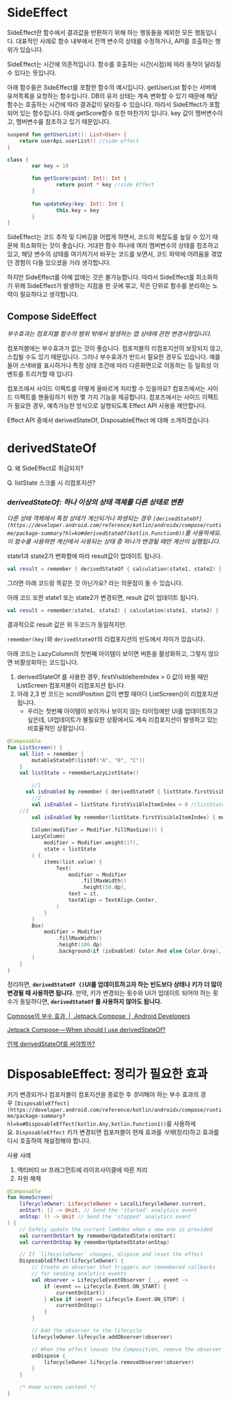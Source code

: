 # SideEffect

SideEffect란 함수에서 결과값을 반환하기 위해 하는 행동들을 제외한 모든 행동입니다. 대표적인 사례로 함수 내부에서 전역 변수의 상태를 수정하거나, API를 호출하는 행위가 있습니다.

SideEffect는 시간에 의존적입니다. 함수를 호출하는 시간(시점)에 따라 동작이 달라질 수 있다는 뜻입니다.

아래 함수들은 SideEffect를 포함한 함수의 예시입니다. getUserList 함수는 서버에 유저목록을 요청하는 함수입니다. DB의 유저 상태는 계속 변화할 수 있기 때문에 해당 함수는 호출하는 시간에 따라 결과값이 달라질 수 있습니다. 따라서 SideEffect가 포함되어 있는 함수입니다. 아래 getScore함수 또한 마찬가지 입니다. key 값이 멤버변수이고, 멤버변수를 참조하고 있기 때문입니다.

```kotlin
suspend fun getUserList(): List<User> {
	return userApi.userList() //side effect
}

class {
		var key = 10

		fun getScore(point: Int): Int {
				return point * key //side Effect
		}
		
		fun updateKey(key: Int): Int {
				this.key = key
		}
}
```

 SideEffect는 코드 추적 및 디버깅을 어렵게 하면서, 코드의 복잡도를 높일 수 있기 때문에 최소화하는 것이 좋습니다. 거대한 함수 하나에 여러 멤버변수의 상태를 참조하고 있고, 해당 변수의 상태를 여기저기서 바꾸는 코드를 보면서, 코드 파악에 어려움을 겪었던 경험이 다들 있으셨을 거라 생각합니다. 

하지만 SideEffect를 아예 없애는 것은 불가능합니다. 따라서 SideEffect를 최소화하기 위해 SideEffect가 발생하는 지점을 한 곳에 묶고, 작은 단위로 함수를 분리하는 노력이 필요하다고 생각합니다.

## Compose SideEffect

*부수효과는 컴포저블 함수의 범위 밖에서 발생하는 앱 상태에 관한 변경사항입니다.*

컴포저블에는 부수효과가 없는 것이 좋습니다. 컴포저블의 리컴포지션의 보장되지 않고, 스킵될 수도 있기 때문입니다. 그러나 부수효과가 반드시 필요한 경우도 있습니다. 예를 들어 스낵바를 표시하거나 특정 상태 조건에 따라 다른화면으로 이동하는 등 일회성 이벤트를 트리거할 때 입니다.

컴포즈에서 사이드 이펙트를 어떻게 올바르게 처리할 수 있을까요? 컴포즈에서는 사이드 이펙트를 핸들링하기 위한 몇 가지 기능을 제공합니다. 컴포즈에서는 사이드 이펙트가 필요한 경우, 예측가능한 방식으로 실행되도록 Effect API 사용을 제안합니다. 

Effect API 중에서 derivedStateOf, DisposableEffect 에 대해 소개하겠습니다.

# derivedStateOf

Q. 왜 SideEffect로 취급되지?

Q. listState 스크롤 시 리컴포지션?

### *derivedStateOf: 하나 이상의 상태 객체를 다른 상태로 변환*

*다른 상태 객체에서 특정 상태가 계산되거나 파생되는 경우 `[derivedStateOf](https://developer.android.com/reference/kotlin/androidx/compose/runtime/package-summary?hl=ko#derivedStateOf(kotlin.Function0))`를 사용하세요. 이 함수를 사용하면 계산에서 사용되는 상태 중 하나가 변경될 때만 계산이 실행됩니다.*

state1과 state2가 변화함에 따라 result값이 업데이트 됩니다.

```kotlin
val result = remember { derivedStateOf { calculation(state1, state2) } }
```

그러면 아래 코드랑 똑같은 것 아닌가요? 라는 의문점이 들 수 있습니다.

아래 코드 또한 state1 또는 state2가 변경되면, result 값이 업데이트 됩니다.

```kotlin
val result = remember(state1, state2) { calculation(state1, state2) }
```

결과적으로 result 값은 위 두코드가 동일하지만. 

`remember(key)`와 `derivedStateOf`의 리컴포지션의 빈도에서 차이가 있습니다.

아래 코드는 LazyColumn의 첫번째 아이템이 보이면 버튼을 활성화하고, 그렇지 않으면 비활성화하는 코드입니다.

1. derivedStateOf 를 사용한 경우, firstVisibleItemIndex > 0 값이 바뀔 때만 ListScreen 컴포저블이 리컴포지션 됩니다.
2. 아래 2,3 번 코드는 scrollPosition 값이 변할 때마다 ListScreen()이 리컴포지션됩니다.
    - 우리는 첫번째 아이템이 보이거나 보이지 않는 타이밍에만 UI를 업데이트하고 싶은데, UI업데이트가 불필요한 상황에서도 계속 리컴포지션이 발생하고 있는 비효율적인 상황입니다.

```kotlin
@Composable
fun ListScreen() {
    val list = remember {
        mutableStateOf(listOf("A", "B", "C"))
    }
    val listState = rememberLazyListState()

		//1
	  val isEnabled by remember { derivedStateOf { listState.firstVisibleItemIndex > 0 } } //listState.firstVisibleItemIndex > 0 값이 바뀔 때만 리컴포지션 됨.
		//2
		val isEnabled = listState.firstVisibleItemIndex > 0 //listState.firstVisibleItemIndex 이 바뀔 때마다 리컴포지션 됨.
    //3
		val isEnabled by remember(listState.firstVisibleItemIndex) { mutableStateOf(listState.firstVisibleItemIndex > 0) } //listState.firstVisibleItemIndex이 바뀔 때마다 리컴포지션 됨.    
    
		Column(modifier = Modifier.fillMaxSize()) {
        LazyColumn(
            modifier = Modifier.weight(1f),
            state = listState
        ) {
            items(list.value) {
                Text(
                    modifier = Modifier
                        .fillMaxWidth()
                        .height(50.dp),
                    text = it,
                    textAlign = TextAlign.Center,
                )
            }
        }
        Box(
            modifier = Modifier
                .fillMaxWidth()
                .height(100.dp)
                .background(if (isEnabled) Color.Red else Color.Gray),
        )
    }
}
```

정리하면, **`derivedStateOf {}`UI를 업데이트하고자 하는 빈도보다 상태나 키가 더 많이 변경될 때 사용하면 됩니다.** 만약, 키가 변경되는 횟수와 UI가 업데이트 되어야 하는 횟수가 동일하다면, **`derivedStateOf` 를 사용하지 않아도 됩니다.**

[Compose의 부수 효과  |  Jetpack Compose  |  Android Developers](https://developer.android.com/jetpack/compose/side-effects?hl=ko#derivedstateof)

[Jetpack Compose — When should I use derivedStateOf?](https://medium.com/androiddevelopers/jetpack-compose-when-should-i-use-derivedstateof-63ce7954c11b)

[언제 derivedStateOf를 써야할까?](https://velog.io/@beokbeok/언제-derivedStateOf를-써야할까)

# **DisposableEffect: 정리가 필요한 효과**

키가 변경되거나 컴포저블이 컴포지션을 종료한 후 *정리*해야 하는 부수 효과의 경우 `[DisposableEffect](https://developer.android.com/reference/kotlin/androidx/compose/runtime/package-summary?hl=ko#DisposableEffect(kotlin.Any,kotlin.Function1))`를 사용하세요. `DisposableEffect` 키가 변경되면 컴포저블이 현재 효과를 *삭제*(정리)하고 효과를 다시 호출하여 재설정해야 합니다.

사용 사례

1. 액티비티 or 프래그먼트에 라이프사이클에 따른 처리
2. 자원 해제

```kotlin
@Composable
fun HomeScreen(
    lifecycleOwner: LifecycleOwner = LocalLifecycleOwner.current,
    onStart: () -> Unit, // Send the 'started' analytics event
    onStop: () -> Unit // Send the 'stopped' analytics event
) {
    // Safely update the current lambdas when a new one is provided
    val currentOnStart by rememberUpdatedState(onStart)
    val currentOnStop by rememberUpdatedState(onStop)

    // If `lifecycleOwner` changes, dispose and reset the effect
    DisposableEffect(lifecycleOwner) {
        // Create an observer that triggers our remembered callbacks
        // for sending analytics events
        val observer = LifecycleEventObserver { _, event ->
            if (event == Lifecycle.Event.ON_START) {
                currentOnStart()
            } else if (event == Lifecycle.Event.ON_STOP) {
                currentOnStop()
            }
        }

        // Add the observer to the lifecycle
        lifecycleOwner.lifecycle.addObserver(observer)

        // When the effect leaves the Composition, remove the observer
        onDispose {
            lifecycleOwner.lifecycle.removeObserver(observer)
        }
    }

    /* Home screen content */
}
```
